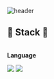 ![header](https://capsule-render.vercel.app/api?type=venom&height=300&color=002b10&text=SongInseo's%20Github&section=header&reversal=true&textBg=false&fontColor=4dff8e&fontSize=80&fontAlign=50&animation=blinking)

## 🔨 Stack 🔨
<div style="display:flex; flex-direction:column; align-items:flex-start;">
<p><strong>Language</strong></p>
<div>
  <img src="https://img.shields.io/badge/-0040ab?style=flat-square&logo=C&logoColor=A8B9CC"/>
  <img src="https://img.shields.io/badge/Python-f3ff12?style=flat-square&logo=Python&logoColor=3776AB"/>
</div>
